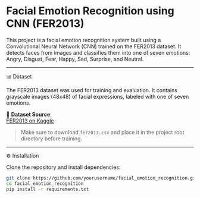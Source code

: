 # Facial Emotion Recognition using CNN (FER2013)

This project is a facial emotion recognition system built using a Convolutional Neural Network (CNN) trained on the FER2013 dataset. It detects faces from images and classifies them into one of seven emotions: Angry, Disgust, Fear, Happy, Sad, Surprise, and Neutral.

---

📊 Dataset

The FER2013 dataset was used for training and evaluation. It contains grayscale images (48x48) of facial expressions, labeled with one of seven emotions.

📎 **Dataset Source**:  
[FER2013 on Kaggle](https://www.kaggle.com/datasets/msambare/fer2013)

> Make sure to download `fer2013.csv` and place it in the project root directory before training.

---

⚙️ Installation

Clone the repository and install dependencies:

```bash
git clone https://github.com/yourusername/facial_emotion_recognition.git
cd facial_emotion_recognition
pip install -r requirements.txt